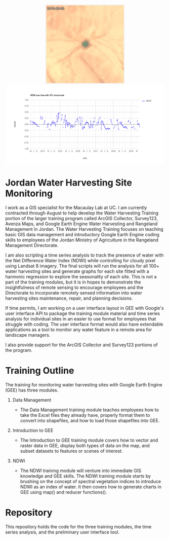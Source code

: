 <p align="center">
  <img width="250" height="250" src="posterImage.JPG"> <img width="500" height="250" src="NDWI_mask.png">
</p>

# Jordan Water Harvesting Site Monitoring
I work as a GIS specialist for the Macaulay Lab at UC. I am currently contracted through August to help develop the Water Harvesting Training portion of the larger training program called ArcGIS Collector, Survey123, Avenza Maps, and Google Earth Engine Water Harvesting and Rangeland Management in Jordan. The Water Harvesting Training focuses on teaching basic GIS data management and introductory Google Earth Engine coding skills to employees of the Jordan Ministry of Agriculture in the Rangeland Management Directorate.

I am also scripting a time series analysis to track the presence of water with the Net Difference Water Index (NDWI) while controlling for cloudy pixel using Landsat 8 imagery. The final scripts will run the analysis for all 100+ water harvesting sites and generate graphs for each site fitted with a harmonic regression to explore the seasonality of each site. This is not a part of the training modules, but it is in hopes to demonstrate the insightfulness of remote sensing to encourage employees and the Directorate to incorporate remotely sensed information into water harvesting sites maintenance, repair, and planning decisions.

If time permits, I am working on a user interface layout in GEE with Google's user interface API to package the training module material and time series analysis for individual sites in an easier to use format for employees that struggle with coding. The user interface format would also have extendable applications as a tool to monitor any water feature in a remote area for landscape managers.

I also provide support for the ArcGIS Collector and Survey123 portions of the program.

# Training Outline
The training for monitoring water harvesting sites with Google Earth Engine (GEE) has three modules.

1. Data Management
    * The Data Management training module teaches employees how to take the Excel files they already have, properly format them to convert into shapefiles, and how to load those shapefiles into GEE.

2. Introduction to GEE
    * The Introduction to GEE training module covers how to vector and raster data in GEE, display both types of data on the map, and subset datasets to features or scenes of interest.

3. NDWI
    * The NDWI training module will venture into immediate GIS knowledge and GEE skills. The NDWI training module starts by brushing on the concept of spectral vegetation indices to introduce NDWI as an index of water. It then covers how to generate charts in GEE using map() and reducer functions().

# Repository
This repository holds the code for the three training modules, the time series analysis, and the preliminary user interface tool.
